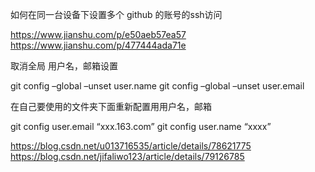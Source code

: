 如何在同一台设备下设置多个 github 的账号的ssh访问


https://www.jianshu.com/p/e50aeb57ea57
https://www.jianshu.com/p/477444ada71e

取消全局 用户名，邮箱设置

git config –global –unset user.name
git config –global –unset user.email

在自己要使用的文件夹下面重新配置用用户名，邮箱

git config user.email “xxx.163.com”
git config user.name “xxxx”

https://blog.csdn.net/u013716535/article/details/78621775
https://blog.csdn.net/jifaliwo123/article/details/79126785
